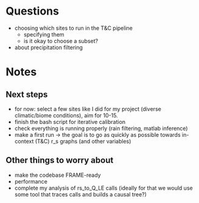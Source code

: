 # Questions
* choosing which sites to run in the T&C pipeline
    * specifying them
    * is it okay to choose a subset?
* about precipitation filtering

# Notes
## Next steps
* for now: select a few sites like I did for my project (diverse climatic/biome conditions), aim for 10-15. 
* finish the bash script for iterative calibration
* check everything is running properly (rain filtering, matlab inference)
* make a first run 
-> the goal is to go as quickly as possible towards in-context (T&C) r_s graphs (and other variables)

## Other things to worry about
* make the codebase FRAME-ready
* performance
* complete my analysis of rs_to_Q_LE calls (ideally for that we would use some tool that traces calls and builds a causal tree?)